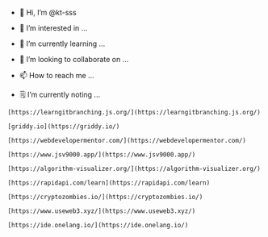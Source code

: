 - 👋 Hi, I’m @kt-sss
- 👀 I’m interested in ...
- 🌱 I’m currently learning ...
- 💞️ I’m looking to collaborate on ...
- 📫 How to reach me ...

- 🗒️ I’m currently noting ...
```
[https://learngitbranching.js.org/](https://learngitbranching.js.org/)

[griddy.io](https://griddy.io/)

[https://webdevelopermentor.com/](https://webdevelopermentor.com/)

[https://www.jsv9000.app/](https://www.jsv9000.app/)

[https://algorithm-visualizer.org/](https://algorithm-visualizer.org/)

[https://rapidapi.com/learn](https://rapidapi.com/learn)

[https://cryptozombies.io/](https://cryptozombies.io/)

[https://www.useweb3.xyz/](https://www.useweb3.xyz/)

[https://ide.onelang.io/](https://ide.onelang.io/)
```
<!---
kt-sss/kt-sss is a ✨ special ✨ repository because its `README.md` (this file) appears on your GitHub profile.
You can click the Preview link to take a look at your changes.
--->
